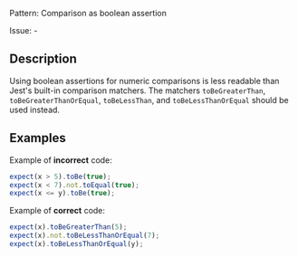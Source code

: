 Pattern: Comparison as boolean assertion

Issue: -

## Description

Using boolean assertions for numeric comparisons is less readable than Jest's built-in comparison matchers. The matchers `toBeGreaterThan`, `toBeGreaterThanOrEqual`, `toBeLessThan`, and `toBeLessThanOrEqual` should be used instead.

## Examples

Example of **incorrect** code:
```javascript
expect(x > 5).toBe(true);
expect(x < 7).not.toEqual(true);
expect(x <= y).toBe(true);
```

Example of **correct** code:
```javascript
expect(x).toBeGreaterThan(5);
expect(x).not.toBeLessThanOrEqual(7);
expect(x).toBeLessThanOrEqual(y);
```